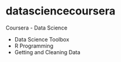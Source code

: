 # datasciencecoursera
Coursera - Data Science

* Data Science Toolbox
* R Programming
* Getting and Cleaning Data
